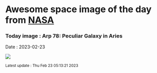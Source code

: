 
# Awesome space image of the day from [NASA](https://api.nasa.gov/)

### Today image : Arp 78: Peculiar Galaxy in Aries
Date : 2023-02-23

![](https://apod.nasa.gov/apod/image/2302/NGC772-L2bh-RGB-19-8aT-cC1024.jpg)

<small>Latest update : Thu Feb 23 05:13:21 2023</small>
        